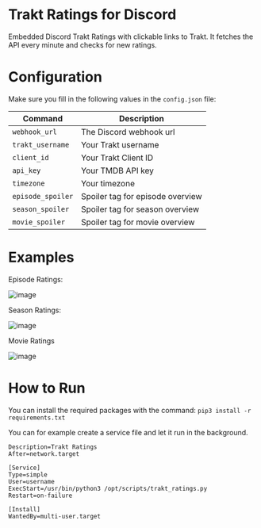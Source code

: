 # Trakt Ratings for Discord
Embedded Discord Trakt Ratings with clickable links to Trakt.
It fetches the API every minute and checks for new ratings.

# Configuration

Make sure you fill in the following values in the `config.json` file:

| Command | Description |
| --- | --- |
| `webhook_url` | The Discord webhook url |
| `trakt_username` | Your Trakt username |
| `client_id` | Your Trakt Client ID |
| `api_key` | Your TMDB API key |
| `timezone` | Your timezone |
| `episode_spoiler` | Spoiler tag for episode overview |
| `season_spoiler` | Spoiler tag for season overview |
| `movie_spoiler` | Spoiler tag for movie overview |

# Examples

Episode Ratings:

![image](https://user-images.githubusercontent.com/39315068/227069035-ba5b1324-3a90-41e6-a14e-b432ff75e7d3.png)

Season Ratings:

![image](https://user-images.githubusercontent.com/39315068/227069005-5aa657f8-ffdb-4cc3-bc95-ca1dcf34c1a1.png)

Movie Ratings

![image](https://user-images.githubusercontent.com/39315068/227069058-76325a8b-f955-41d2-9ba5-63d4344c17f5.png)

# How to Run

You can install the required packages with the command: `pip3 install -r requirements.txt`

You can for example create a service file and let it run in the background.

```[Unit]
Description=Trakt Ratings
After=network.target

[Service]
Type=simple
User=username
ExecStart=/usr/bin/python3 /opt/scripts/trakt_ratings.py
Restart=on-failure

[Install]
WantedBy=multi-user.target
```
